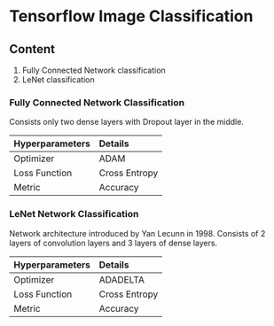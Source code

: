 # Tensorflow Image Classification

## Content
1. Fully Connected Network classification
1. LeNet classification

### Fully Connected Network Classification
Consists only two dense layers with Dropout layer in the middle. 

| Hyperparameters    | Details        |
| :------------------| :--------------|
| Optimizer          | ADAM           |
| Loss Function      | Cross Entropy  |
| Metric             | Accuracy       |

### LeNet Network Classification
Network architecture introduced by Yan Lecunn in 1998. Consists of 2
layers of convolution layers and 3 layers of dense layers.

| Hyperparameters    | Details        |
| :------------------| :--------------|
| Optimizer          | ADADELTA       |
| Loss Function      | Cross Entropy  |
| Metric             | Accuracy       |